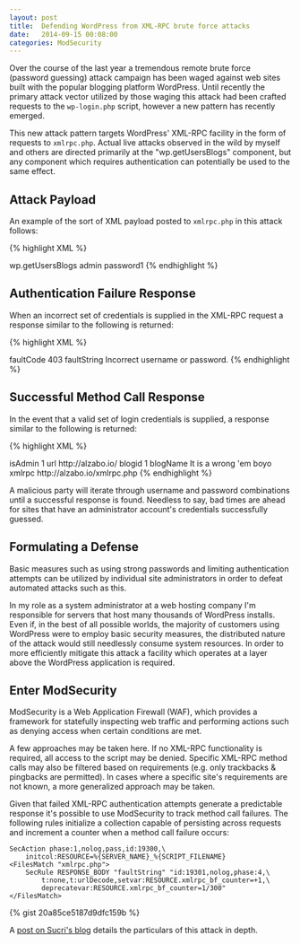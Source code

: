 ```yaml
---
layout: post
title:  Defending WordPress from XML-RPC brute force attacks
date:   2014-09-15 00:08:00
categories: ModSecurity
---
```

Over the course of the last year a tremendous remote brute force (password guessing) attack campaign has been waged against web sites built with the popular blogging platform WordPress. Until recently the primary attack vector utilized by those waging this attack had been crafted requests to the `wp-login.php` script, however a new pattern has recently emerged.

This new attack pattern targets WordPress' XML-RPC facility in the form of requests to `xmlrpc.php`. Actual live attacks observed in the wild by myself and others are directed primarily at the "wp.getUsersBlogs" component, but any component which requires authentication can potentially be used to the same effect.

Attack Payload
--------------
An example of the sort of XML payload posted to ```xmlrpc.php``` in this attack follows:

{% highlight XML %}
<?xml version="1.0"?>
<methodCall>
  <methodName>wp.getUsersBlogs</methodName>
  <params>
    <param><value><string>admin</string></value></param>
    <param><value><string>password1</string></value></param>
  </params>
</methodCall>
{% endhighlight %}

Authentication Failure Response
-------------------------------
When an incorrect set of credentials is supplied in the XML-RPC request a response similar to the following is returned:

{% highlight XML %}
<?xml version="1.0"?>
<methodResponse>
  <fault>
    <value>
      <struct>
        <member>
          <name>faultCode</name>
          <value><int>403</int></value>
        </member>
        <member>
          <name>faultString</name>
          <value><string>Incorrect username or password.</string></value>
        </member>
      </struct>
    </value>
  </fault>
</methodResponse>
{% endhighlight %}

Successful Method Call Response
-------------------------------
In the event that a valid set of login credentials is supplied, a response similar to the following is returned:

{% highlight XML %}
<?xml version="1.0"?>
<methodResponse>
  <params>
    <param>
      <array><data><value><struct>
        <member>
          <name>isAdmin</name>
          <value><boolean>1</boolean></value>
        </member>
        <member>
          <name>url</name>
          <value><string>http://alzabo.io/</string></value>
        </member>
        <member>
          <name>blogid</name>
          <value><string>1</string></value>
        </member>
        <member>
          <name>blogName</name>
          <value><string>It is a wrong 'em boyo</string></value>
        </member>
        <member>
          <name>xmlrpc</name>
          <value><string>http://alzabo.io/xmlrpc.php</string></value>
        </member>
      </struct></value></data></array>
    </param>
  </params>
</mehodResponse>
{% endhighlight %}

A malicious party will iterate through username and password combinations until a successful response is found. Needless to say, bad times are ahead for sites that have an administrator account's credentials successfully guessed.

Formulating a Defense
---------------------
Basic measures such as using strong passwords and limiting authentication attempts can be utilized by individual site administrators in order to defeat automated attacks such as this.

In my role as a system administrator at a web hosting company I'm responsible for servers that host many thousands of WordPress installs. Even if, in the best of all possible worlds, the majority of customers using WordPress were to employ basic security measures, the distributed nature of the attack would still needlessly consume system resources. In order to more efficiently mitigate this attack a facility which operates at a layer above the WordPress application is required.

Enter ModSecurity
-----------------
ModSecurity is a Web Application Firewall (WAF), which provides a framework for statefully inspecting web traffic and performing actions such as denying access when certain conditions are met. 

A few approaches may be taken here. If no XML-RPC functionality is required, all access to the script may be denied. Specific XML-RPC method calls may also be filtered based on requirements (e.g. only trackbacks & pingbacks are permitted). In cases where a specific site's requirements are not known, a more generalized approach may be taken.

Given that failed XML-RPC authentication attempts generate a predictable response it's possible to use ModSecurity to track method call failures. The following rules initialize a collection capable of persisting across requests and increment a counter when a method call failure occurs:

```
SecAction phase:1,nolog,pass,id:19300,\
    initcol:RESOURCE=%{SERVER_NAME}_%{SCRIPT_FILENAME}
<FilesMatch "xmlrpc.php">
    SecRule RESPONSE_BODY "faultString" "id:19301,nolog,phase:4,\
        t:none,t:urlDecode,setvar:RESOURCE.xmlrpc_bf_counter=+1,\
        deprecatevar:RESOURCE.xmlrpc_bf_counter=1/300"
</FilesMatch>
```


{% gist 20a85ce5187d9dfc159b %}

A [post on Sucri's blog](http://blog.sucuri.net/2014/07/new-brute-force-attacks-exploiting-xmlrpc-in-wordpress.html) details the particulars of this attack in depth.

